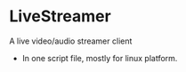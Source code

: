 LiveStreamer
============
A live video/audio streamer client

* In one script file, mostly for linux platform.
